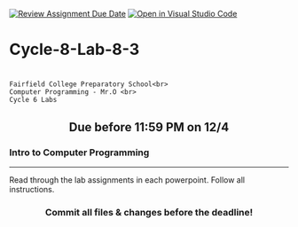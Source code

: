 [![Review Assignment Due Date](https://classroom.github.com/assets/deadline-readme-button-24ddc0f5d75046c5622901739e7c5dd533143b0c8e959d652212380cedb1ea36.svg)](https://classroom.github.com/a/A8ovwgrj)
[![Open in Visual Studio Code](https://classroom.github.com/assets/open-in-vscode-718a45dd9cf7e7f842a935f5ebbe5719a5e09af4491e668f4dbf3b35d5cca122.svg)](https://classroom.github.com/online_ide?assignment_repo_id=13142243&assignment_repo_type=AssignmentRepo)
# Cycle-8-Lab-8-3<h1 align="center">
    Fairfield College Preparatory School<br>
    Computer Programming - Mr.O <br>
    Cycle 6 Labs
</h1>

<h2 align="center">Due before 11:59 PM on 12/4</h2>

### Intro to Computer Programming
---
Read through the lab assignments in each powerpoint. Follow all instructions.

<h3 align="center">Commit all files & changes before the deadline!</h3>
